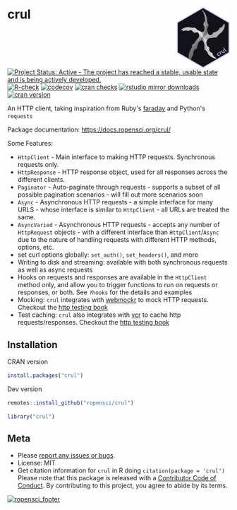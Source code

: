 # crul <img src="man/figures/logo.png" align="right" alt="" width="120">



[![Project Status: Active - The project has reached a stable, usable state and is being actively developed.](https://www.repostatus.org/badges/latest/active.svg)](https://www.repostatus.org/#active)
[![R-check](https://github.com/ropensci/crul/workflows/R-check/badge.svg)](https://github.com/ropensci/crul/actions/)
[![codecov](https://codecov.io/gh/ropensci/crul/branch/master/graph/badge.svg)](https://codecov.io/gh/ropensci/crul)
[![cran checks](https://cranchecks.info/badges/worst/crul)](https://cranchecks.info/pkgs/crul)
[![rstudio mirror downloads](https://cranlogs.r-pkg.org/badges/crul)](https://github.com/metacran/cranlogs.app)
[![cran version](https://www.r-pkg.org/badges/version/crul)](https://cran.r-project.org/package=crul)

An HTTP client, taking inspiration from Ruby's [faraday](https://rubygems.org/gems/faraday) and Python's `requests`

Package documentation: <https://docs.ropensci.org/crul/>

Some Features:

* `HttpClient` - Main interface to making HTTP requests. Synchronous requests only.
* `HttpResponse` - HTTP response object, used for all responses across the
different clients.
* `Paginator` - Auto-paginate through requests - supports a subset of all possible
pagination scenarios - will fill out more scenarios soon
* `Async` - Asynchronous HTTP requests - a simple interface for many URLS -
whose interface is similar to `HttpClient` - all URLs are treated the same.
* `AsyncVaried` - Asynchronous HTTP requests - accepts any number of `HttpRequest`
objects - with a different interface than `HttpClient`/`Async` due to the nature
of handling requests with different HTTP methods, options, etc.
* set curl options globally: `set_auth()`, `set_headers()`, and more
* Writing to disk and streaming: available with both synchronous requests
as well as async requests
* Hooks on requests and responses are available in the `HttpClient` method only, 
and allow you to trigger functions to run on requests or responses, or both.
See `?hooks` for the details and examples
* Mocking: `crul` integrates with [webmockr](https://github.com/ropensci/webmockr) to mock
HTTP requests. Checkout the [http testing book][book]
* Test caching: `crul` also integrates with [vcr](https://github.com/ropensci/vcr) to cache http requests/responses. Checkout the [http testing book][book]

## Installation

CRAN version


```r
install.packages("crul")
```

Dev version


```r
remotes::install_github("ropensci/crul")
```


```r
library("crul")
```

## Meta

* Please [report any issues or bugs](https://github.com/ropensci/crul/issues).
* License: MIT
* Get citation information for `crul` in R doing `citation(package = 'crul')`
Please note that this package is released with a [Contributor Code of Conduct](https://ropensci.org/code-of-conduct/). By contributing to this project, you agree to abide by its terms.

[![ropensci_footer](https://ropensci.org/public_images/github_footer.png)](https://ropensci.org)

[book]: https://books.ropensci.org/http-testing/
